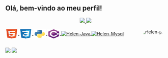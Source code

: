## Olá, bem-vindo ao meu perfil!

<div align="center">
  <a href="https://github.com/HelenA-Freitas">
  <img height="180em" src="https://github-readme-stats.vercel.app/api?username=HelenA-Freitas&show_icons=true&theme=radical&include_all_commits=true&count_private=true"/>
  <img height="180em" src="https://github-readme-stats.vercel.app/api/top-langs/?username=HelenA-Freitas&theme=radical&count_private=true&langs_count=8"/>
</div>
  <div style="display: inline_block"><br>
  <img align="center" alt="Helen-HTML" height="30" width="40" src="https://raw.githubusercontent.com/devicons/devicon/master/icons/html5/html5-original.svg">
  <img align="center" alt="Helen-CSS" height="30" width="40" src="https://raw.githubusercontent.com/devicons/devicon/master/icons/css3/css3-original.svg">
  <img align="center" alt="Helen-Python" height="30" width="40" src="https://raw.githubusercontent.com/devicons/devicon/master/icons/python/python-original.svg">
  <img align="center" alt="Helen-Csharp" height="30" width="40" src="https://raw.githubusercontent.com/devicons/devicon/master/icons/csharp/csharp-original.svg">
  <img align="center" alt="Helen-Java" height="30" width= "40" src="https://cdn.jsdelivr.net/gh/devicons/devicon/icons/java/java-original.svg"/>
  <img align="center" alt="Helen-Mysql" height="30" width= "40" src="https://cdn.jsdelivr.net/gh/devicons/devicon/icons/mysql/mysql-original.svg"/>
    <img align="right" alt="Helen-pic" height="150" style="border-radius:50px;" src="https://share-cdn.picrew.me/shareImg/org/202110/338224_R9lAKArG.png">
</div>
  
  ##
  
  <div> 
  <a href = "mailto:helenldefreitas@gmail.com"><img src="https://img.shields.io/badge/-Gmail-%23333?style=for-the-badge&logo=gmail&logoColor=white" target="_blank"></a>
  <a href="https://www.linkedin.com/in/helen-de-freitas-426880206/" target="_blank"><img src="https://img.shields.io/badge/-LinkedIn-%230077B5?style=for-the-badge&logo=linkedin&logoColor=white" target="_blank"></a> 
 
</div>
